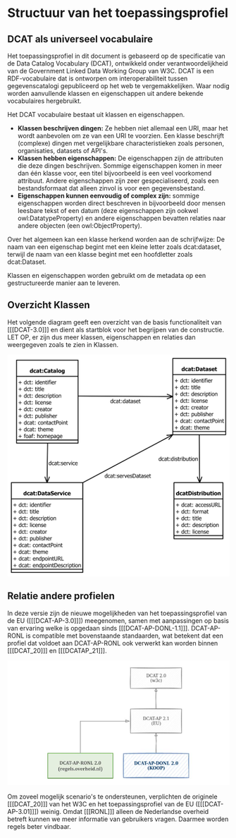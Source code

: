 # Structuur van het toepassingsprofiel

## DCAT als universeel vocabulaire

Het toepassingsprofiel in dit document is gebaseerd op de specificatie van de Data Catalog Vocabulary (DCAT), ontwikkeld onder verantwoordelijkheid van de Government Linked Data Working Group van W3C. DCAT is een RDF-vocabulaire dat is ontworpen om interoperabiliteit tussen gegevenscatalogi gepubliceerd op het web te vergemakkelijken. Waar nodig worden aanvullende klassen en eigenschappen uit andere bekende vocabulaires hergebruikt.

Het DCAT vocabulaire bestaat uit klassen en eigenschappen.

- **Klassen beschrijven dingen:** Ze hebben niet allemaal een URI, maar het wordt aanbevolen om ze van een URI te voorzien. Een klasse beschrijft (complexe) dingen met vergelijkbare characteristieken zoals personen, organisaties, datasets of API's.
- **Klassen hebben eigenschappen:** De eigenschappen zijn de attributen die deze dingen beschrijven. Sommige eigenschappen komen in meer dan één klasse voor, een titel bijvoorbeeld is een veel voorkomend attribuut. Andere eigenschappen zijn zeer gespecialiseerd, zoals een bestandsformaat dat alleen zinvol is voor een gegevensbestand.
- **Eigenschappen kunnen eenvoudig of complex zijn:** sommige eigenschappen worden direct beschreven in bijvoorbeeld door mensen leesbare tekst of een datum (deze eigenschappen zijn ookwel owl:DatatypeProperty) en andere eigenschappen bevatten relaties naar andere objecten (een owl:ObjectProperty).

Over het algemeen kan een klasse herkend worden aan de schrijfwijze: De naam van een eigenschap begint met een kleine letter zoals dcat:dataset, terwijl de naam van een klasse begint met een hoofdletter zoals dcat:Dataset.

Klassen en eigenschappen worden gebruikt om de metadata op een gestructureerde manier aan te leveren.

## Overzicht Klassen

Het volgende diagram geeft een overzicht van de basis functionaliteit van [[[DCAT-3.0]]] en dient als startblok voor het begrijpen van de constructie. LET OP, er zijn dus meer klassen, eigenschappen en relaties dan weergegeven zoals te zien in Klassen.

![DCAT 3.0 in het kort](./media/dcat-ap-donl-model.svg "DCAT 3.0 in het kort.")

## Relatie andere profielen

In deze versie zijn de nieuwe mogelijkheden van het toepassingsprofiel van de EU ([[[DCAT-AP-3.0]]]) meegenomen,
samen met aanpassingen op basis van ervaring welke is opgedaan sinds [[[DCAT-AP-DONL-1.1]]]. DCAT-AP-RONL is compatible met
bovenstaande standaarden, wat betekent dat een profiel dat voldoet aan DCAT-AP-RONL ook verwerkt kan worden binnen
[[[DCAT_20]]] en [[[DCATAP_21]]].

![DCAT-AP-RONL positionering](./media/DCAT-AP-RONL-positie.jpg "DCAT-AP-RONL positionering")

Om zoveel mogelijk scenario's te ondersteunen, verplichten de originele [[[DCAT_20]]] van het W3C en het
toepassingsprofiel van de EU ([[[DCAT-AP-3.01]]]) weinig. Omdat [[[RONL]]] alleen de Nederlandse overheid betreft kunnen we
meer informatie van gebruikers vragen. Daarmee worden regels beter vindbaar.
